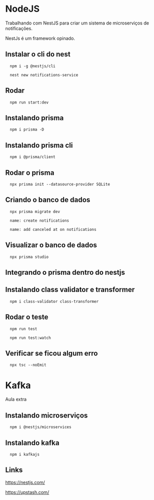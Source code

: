 # NodeJS
Trabalhando com NestJS para criar um sistema de microserviços de notificações.

NestJs é um framework opinado.

## Instalar o cli do nest
```
  npm i -g @nestjs/cli

  nest new notifications-service
```

## Rodar
```
  npm run start:dev
```

## Instalando prisma
```
  npm i prisma -D
```

## Instalando prisma cli
```
  npm i @prisma/client
```

## Rodar o prisma
```
  npx prisma init --datasource-provider SQLite
```
## Criando o banco de dados
```
  npx prisma migrate dev

  name: create notifications

  name: add canceled at on notifications
```

## Visualizar o banco de dados
```
  npx prisma studio
```
## Integrando o prisma dentro do nestjs

## Instalando class validator e transformer
```
  npm i class-validator class-transformer
```

## Rodar o teste
```
  npm run test

  npm run test:watch
```

## Verificar se ficou algum erro
```
  npx tsc --noEmit
```

# Kafka
Aula extra 

## Instalando microserviços
```
  npm i @nestjs/microservices
```

## Instalando kafka
```
  npm i kafkajs
```

## Links 
https://nestjs.com/

https://upstash.com/